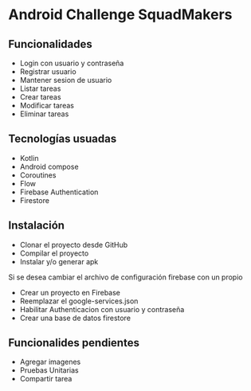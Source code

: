 
# Android Challenge SquadMakers


## Funcionalidades

- Login con usuario y contraseña
- Registrar usuario
- Mantener sesion de usuario
- Listar tareas 
- Crear tareas 
- Modificar tareas
- Eliminar tareas

## Tecnologías usuadas

- Kotlin
- Android compose 
- Coroutines
- Flow
- Firebase Authentication
- Firestore

## Instalación


- Clonar el proyecto desde GitHub
- Compilar el proyecto
- Instalar y/o generar apk

Si se desea cambiar el archivo de configuración firebase con un propio

- Crear un proyecto en Firebase
- Reemplazar el google-services.json
- Habilitar Authenticacion con usuario y contraseña
- Crear una base de datos firestore


## Funcionalides pendientes

- Agregar imagenes
- Pruebas Unitarias
- Compartir tarea
